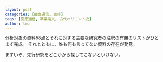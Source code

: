 ```yaml
---
layout: post
categories: [慶應通信, 進捗]
tags: [慶應通信, 卒業論文, 古代オリエント史]
author: tmo
---
```

分析対象の資料58点とそれに対する主要な研究者の注釈の有無のリストがひとまず完成。
それとともに、誰も何も言ってない資料の存在が発覚。

まずいぞ、先行研究をどこかから探してこないといけない。
